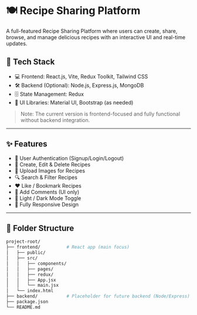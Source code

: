 # 🍽️ Recipe Sharing Platform

A full-featured Recipe Sharing Platform where users can create, share, browse, and manage delicious recipes with an interactive UI and real-time updates.

## 🚀 Tech Stack

- 💻 Frontend: React.js, Vite, Redux Toolkit, Tailwind CSS
- 🛠️ Backend (Optional): Node.js, Express.js, MongoDB
- 🗄️ State Management: Redux
- 🎨 UI Libraries: Material UI, Bootstrap (as needed)

> Note: The current version is frontend-focused and fully functional without backend integration.

---

## ✨ Features

- 🔐 User Authentication (Signup/Login/Logout)
- 📝 Create, Edit & Delete Recipes
- 📸 Upload Images for Recipes
- 🔍 Search & Filter Recipes
- ❤️ Like / Bookmark Recipes
- 💬 Add Comments (UI only)
- 🌙 Light / Dark Mode Toggle
- 📱 Fully Responsive Design

---

## 📂 Folder Structure

```bash
project-root/
├── frontend/          # React app (main focus)
│   ├── public/
│   ├── src/
│   │   ├── components/
│   │   ├── pages/
│   │   ├── redux/
│   │   ├── App.jsx
│   │   └── main.jsx
│   └── index.html
├── backend/           # Placeholder for future backend (Node/Express)
├── package.json
└── README.md

